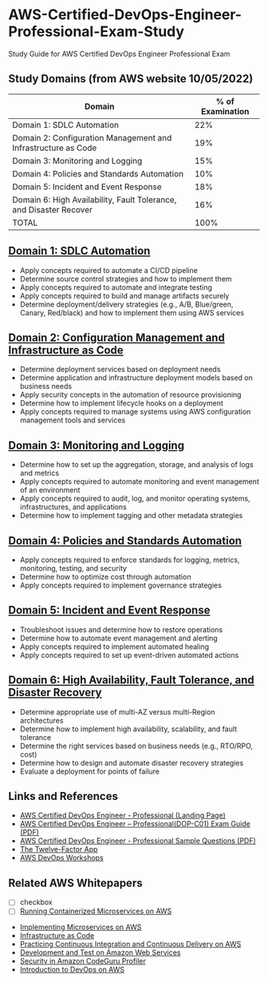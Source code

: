 # AWS-Certified-DevOps-Engineer-Professional-Exam-Study
Study Guide for AWS Certified DevOps Engineer Professional Exam

## Study Domains (from AWS website 10/05/2022)
Domain | % of Examination
------ | ----------------
Domain 1: SDLC Automation | 22%
Domain 2: Configuration Management and Infrastructure as Code | 19%
Domain 3: Monitoring and Logging | 15%
Domain 4: Policies and Standards Automation | 10%
Domain 5: Incident and Event Response | 18%
Domain 6: High Availability, Fault Tolerance, and Disaster Recover | 16%
TOTAL | 100%

## [Domain 1: SDLC Automation](./domain-1-sdlc-automation.md)
* Apply concepts required to automate a CI/CD pipeline
* Determine source control strategies and how to implement them
* Apply concepts required to automate and integrate testing
* Apply concepts required to build and manage artifacts securely
* Determine deployment/delivery strategies (e.g., A/B, Blue/green, Canary, Red/black) and how to implement them using AWS services

## [Domain 2: Configuration Management and Infrastructure as Code](./domain-2-configuration-management-and-infrastructure-as-code.md)
* Determine deployment services based on deployment needs
* Determine application and infrastructure deployment models based on business needs
* Apply security concepts in the automation of resource provisioning
* Determine how to implement lifecycle hooks on a deployment
* Apply concepts required to manage systems using AWS configuration management tools and services

## [Domain 3: Monitoring and Logging](./domain-3-monitoring-and-logging.md)
* Determine how to set up the aggregation, storage, and analysis of logs and metrics
* Apply concepts required to automate monitoring and event management of an environment
* Apply concepts required to audit, log, and monitor operating systems, infrastructures, and applications
* Determine how to implement tagging and other metadata strategies

## [Domain 4: Policies and Standards Automation](./domain-4-policies-and-standards-automation.md)
* Apply concepts required to enforce standards for logging, metrics, monitoring, testing, and security
* Determine how to optimize cost through automation
* Apply concepts required to implement governance strategies

## [Domain 5: Incident and Event Response](./domain-5-incident-and-event-response.md)
* Troubleshoot issues and determine how to restore operations
* Determine how to automate event management and alerting
* Apply concepts required to implement automated healing
* Apply concepts required to set up event-driven automated actions

## [Domain 6: High Availability, Fault Tolerance, and Disaster Recovery](./domain-6-high-availability-fault-tolerance-and-disaster-recovery.md)
* Determine appropriate use of multi-AZ versus multi-Region architectures
* Determine how to implement high availability, scalability, and fault tolerance
* Determine the right services based on business needs (e.g., RTO/RPO, cost)
* Determine how to design and automate disaster recovery strategies
* Evaluate a deployment for points of failure

## Links and References
- [AWS Certified DevOps Engineer - Professional (Landing Page)](https://aws.amazon.com/certification/certified-devops-engineer-professional/)
- [AWS Certified DevOps Engineer – Professional(DOP-C01) Exam Guide (PDF)](https://d1.awsstatic.com/training-and-certification/docs-devops-pro/AWS-Certified-DevOps-Engineer-Professional_Exam-Guide.pdf)
- [AWS Certified DevOps Engineer - Professional Sample Questions (PDF)](https://d1.awsstatic.com/training-and-certification/docs-devops-pro/AWS-Certified-DevOps-Engineer-Professional_Sample-Questions.pdf)
- [The Twelve-Factor App](https://12factor.net/)
- [AWS DevOps Workshops](https://workshops.aws/categories/DevOps)

## Related AWS Whitepapers
- [ ] checkbox
- [ ] [Running Containerized Microservices on AWS](https://d1.awsstatic.com/whitepapers/DevOps/running-containerized-microservices-on-aws.pdf)
- [Implementing Microservices on AWS](https://d1.awsstatic.com/whitepapers/microservices-on-aws.pdf)
- [Infrastructure as Code](https://d1.awsstatic.com/whitepapers/DevOps/infrastructure-as-code.pdf)
- [Practicing Continuous Integration and Continuous Delivery on AWS](https://docs.aws.amazon.com/whitepapers/latest/practicing-continuous-integration-continuous-delivery/practicing-continuous-integration-continuous-delivery.html)
- [Development and Test on Amazon Web Services](https://docs.aws.amazon.com/whitepapers/latest/development-and-test-on-aws/development-and-test-on-aws.html)
- [Security in Amazon CodeGuru Profiler](https://docs.aws.amazon.com/whitepapers/latest/security-in-codeguru-profiler/security-in-codeguru-profiler.html)
- [Introduction to DevOps on AWS](https://docs.aws.amazon.com/whitepapers/latest/introduction-devops-aws/welcome.html)
